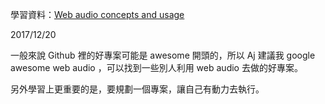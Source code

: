 學習資料：[Web audio concepts and usage](https://developer.mozilla.org/en-US/docs/Web/API/Web_Audio_API)

2017/12/20

一般來說 Github 裡的好專案可能是 awesome 開頭的，所以 Aj 建議我 google awesome web audio ，可以找到一些別人利用 web audio 去做的好專案。

另外學習上更重要的是，要規劃一個專案，讓自己有動力去執行。





